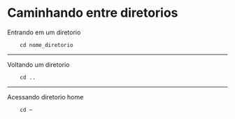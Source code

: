 # Caminhando entre diretorios

Entrando em um diretorio 
```
    cd nome_diretorio
```
-----

Voltando um diretorio
```
    cd ..
```
-----

Acessando diretorio home
```
    cd ~
```
